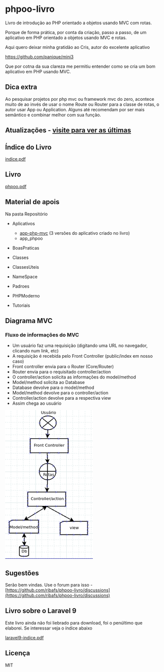 # phpoo-livro

Livro de introdução ao PHP orientado a objetos usando MVC com rotas.

Porque de forma prática, por conta da criação, passo a passo, de um aplicativo em PHP orientado a objetos usando MVC e rotas.

Aqui quero deixar minha gratidão ao Cris, autor do excelente aplicativo

https://github.com/panique/mini3

Que por cotna da sua clareza me permitiu entender como se cria um bom aplicativo em PHP usando MVC.

## Dica extra

Ao pesquisar projetos por php mvc ou framework mvc do zero, acontece muito de ao invés de usar o nome Route ou Router para a classe de rotas, o autor usar App ou Application. Alguns até recomendam por ser mais semântico e combinar melhor com sua função.

## Atualizações - [visite para ver as últimas](atualizacoes)

## Índice do Livro

[indice.pdf](indice.pdf)

## Livro

[phpoo.pdf](phpoo.pdf)

## Material de apois

Na pasta Repositório

- Aplicativos
    - [app-php-mvc](Repositorio/Aplicativos/app-php-mvc) (3 versões do aplicativo criado no livro)
    - app_phpoo
    
- BoasPraticas
- Classes
- ClassesUteis
- NameSpace
- Padroes
- PHPModerno
- Tutoriais

## Diagrama MVC

### Fluxo de informações do MVC

- Um usuário faz uma requisição (digitando uma URL no navegador, clicando num link, etc)
- A requisição é recebida pelo Front Controller (public/index em nosso caso)
- Front controller envia para o Router (Core/Router)
- Router envia para o requisitado controller/action
- O controller/action solicita as informações do model/method
- Model/method solicita ao Database
- Database devolve para o model/method
- Model/method devolve para o controller/action
- Controller/action devolve para a respectiva view
- Assim chega ao usuário

![](mvc.png)

## Sugestões

Serão bem vindas. Use o forum para isso - [https://github.com/ribafs/phpoo-livro/discussions](https://github.com/ribafs/phpoo-livro/discussions)

## Livro sobre o Laravel 9

Este livro ainda não foi liebrado para download, foi o penúltimo que elaborei. Se interessar veja o índice abaixo

[laravel9-indice.pdf](laravel9-indice.pdf)

## Licença

MIT
